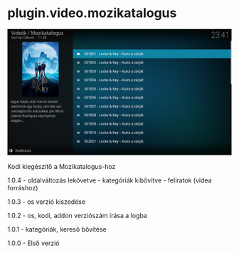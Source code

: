 # plugin.video.mozikatalogus
![Logo](resources/screenshots/screenshot-3.jpg)

Kodi kiegészítő a Mozikatalogus-hoz

1.0.4
	- oldalváltozás lekövetve
	- kategóriák kibővítve
	- feliratok (videa forráshoz)

1.0.3 - os verzió kiszedése

1.0.2 - os, kodi, addon verziószám írása a logba

1.0.1 - kategóriák, kereső bővítése

1.0.0 - Első verzió